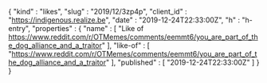 {
  "kind" : "likes",
  "slug" : "2019/12/3zp4p",
  "client_id" : "https://indigenous.realize.be",
  "date" : "2019-12-24T22:33:00Z",
  "h" : "h-entry",
  "properties" : {
    "name" : [ "Like of https://www.reddit.com/r/OTMemes/comments/eemmt6/you_are_part_of_the_dog_alliance_and_a_traitor" ],
    "like-of" : [ "https://www.reddit.com/r/OTMemes/comments/eemmt6/you_are_part_of_the_dog_alliance_and_a_traitor" ],
    "published" : [ "2019-12-24T22:33:00Z" ]
  }
}
